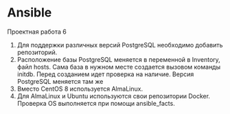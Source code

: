 # Ansible
Проектная работа 6

1) Для поддержки различных версий PostgreSQL необходимо добавить репозиторий.
2) Расположение базы PostgreSQL меняется в переменной в Inventory, файл hosts. Сама база в нужном месте создается вызовом команды initdb. Перед созданием идет проверка на наличие. Версия PostgreSQL меняется там же
3) Вместо CentOS 8 используется AlmaLinux.
4) Для AlmaLinux и Ubuntu используются свои репозитории Docker. Проверка OS выполняется при помощи ansible_facts. 

